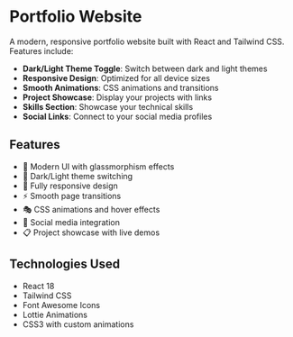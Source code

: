 # Portfolio Website

A modern, responsive portfolio website built with React and Tailwind CSS. Features include:

- **Dark/Light Theme Toggle**: Switch between dark and light themes
- **Responsive Design**: Optimized for all device sizes
- **Smooth Animations**: CSS animations and transitions
- **Project Showcase**: Display your projects with links
- **Skills Section**: Showcase your technical skills
- **Social Links**: Connect to your social media profiles

## Features

- 🎨 Modern UI with glassmorphism effects
- 🌙 Dark/Light theme switching
- 📱 Fully responsive design
- ⚡ Smooth page transitions
- 🎭 CSS animations and hover effects
- 🔗 Social media integration
- 📋 Project showcase with live demos

## Technologies Used

- React 18
- Tailwind CSS
- Font Awesome Icons
- Lottie Animations
- CSS3 with custom animations
